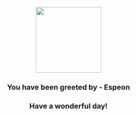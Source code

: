 <p align="center">
    <img src="https://raw.githubusercontent.com/PokeAPI/sprites/master/sprites/pokemon/196.png" width="150" height="150">
</p>
<h3 align="center">You have been greeted by - <b>Espeon</b></h3>
<h3 align="center">Have a wonderful day!</h3>
